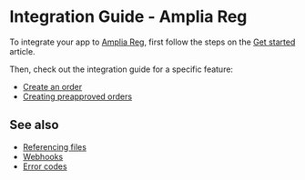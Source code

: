 ﻿# Integration Guide - Amplia Reg

To integrate your app to [Amplia Reg](../index.md), first follow the steps on the [Get started](get-started.md) article.

Then, check out the integration guide for a specific feature:

* [Create an order](create-order.md)
* [Creating preapproved orders](preapproved-orders.md)

## See also

* [Referencing files](file-referencing.md)
* [Webhooks](webhooks.md)
* [Error codes](error-codes.md)
